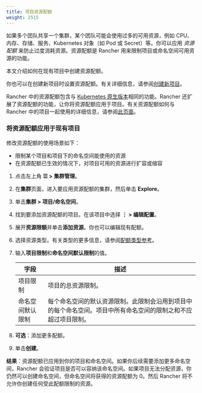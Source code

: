 ```yaml
---
title: 项目资源配额
weight: 2515
---
```


如果多个团队共享一个集群，某个团队可能会使用过多的可用资源，例如 CPU、内存、存储、服务、Kubernetes 对象（如 Pod 或 Secret）等。你可以应用 _资源配额_ 来防止过度消耗资源。资源配额是 Rancher 用来限制项目或命名空间可用资源的功能。

本文介绍如何在现有项目中创建资源配额。

你也可以在创建新项目时设置资源配额。有关详细信息，请参阅[创建新项目]({{<baseurl>}}/rancher/v2.6/en/cluster-admin/projects-and-namespaces/#creating-projects)。

Rancher 中的资源配额包含与 [Kubernetes 原生版本](https://kubernetes.io/docs/concepts/policy/resource-quotas/)相同的功能。Rancher 还扩展了资源配额的功能，让你将资源配额应用于项目。有关资源配额如何与 Rancher 中的项目一起使用的详细信息，请参阅[此页面](./quotas-for-projects)。

### 将资源配额应用于现有项目

修改资源配额的使用场景如下：

- 限制某个项目和项目下的命名空间能使用的资源
- 在资源配额已生效的情况下，对项目可用的资源进行扩容或缩容

1. 点击左上角 **☰ > 集群管理**。
1. 在**集群**页面，进入要应用资源配额的集群，然后单击 **Explore**。
1. 单击**集群 > 项目/命名空间**。
1. 找到要添加资源配额的项目。在该项目中选择 **⋮ > 编辑配置**。

1. 展开**资源限额**并单击**添加资源**。你也可以编辑现有配额。

1. 选择资源类型。有关类型的更多信息，请参阅[配额类型参考](./quota-type-reference)。

1. 输入**项目限制**和**命名空间默认限制**的值。

   | 字段 | 描述 |
   | ----------------------- | -------------------------------------------------------------------------------------------------------- |
   | 项目限制 | 项目的总资源限制。 |
   | 命名空间默认限制 | 每个命名空间的默认资源限制。此限制会沿用到项目中的每个命名空间。项目中所有命名空间的限制之和不应超过项目限制。 |

1. **可选**：添加更多配额。

1. 单击**创建**。

**结果**：资源配额已应用到你的项目和命名空间。如果你后续需要添加更多命名空间，Rancher 会验证项目是否可以容纳该命名空间。如果项目无法分配资源，你仍然可以创建命名空间，但命名空间将获得的资源配额为 0。然后 Rancher 将不允许你创建任何受此配额限制的资源。

